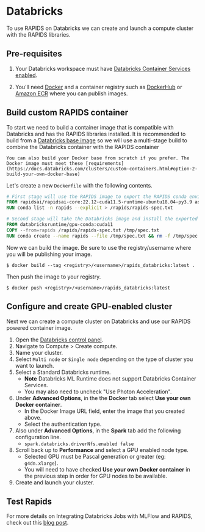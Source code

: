 # Databricks

To use RAPIDS on Databricks we can create and launch a compute cluster with the RAPIDS libraries.

## Pre-requisites

1. Your Databricks workspace must have [Databricks Container Services enabled](https://docs.databricks.com/administration-guide/clusters/container-services.html).

2. You'll need [Docker](https://docs.docker.com/engine/reference/commandline/cli/) and a container registry such as [DockerHub](https://hub.docker.com/) or [Amazon ECR](https://aws.amazon.com/ecr/) where you can publish images.

## Build custom RAPIDS container

To start we need to build a container image that is compatible with Databricks and has the RAPIDS libraries installed. It is recommended to build from a [Databricks base image](https://hub.docker.com/u/databricksruntime) so we will use a multi-stage build to combine the Databricks container with the RAPIDS container

```{note}
You can also build your Docker base from scratch if you prefer. The Docker image must meet these [requirements](https://docs.databricks.com/clusters/custom-containers.html#option-2-build-your-own-docker-base)
```

Let's create a new `Dockerfile` with the following contents.

```dockerfile
# First stage will use the RAPIDS image to export the RAPIDS conda environment
FROM rapidsai/rapidsai-core:22.12-cuda11.5-runtime-ubuntu18.04-py3.9 as rapids
RUN conda list -n rapids --explicit > /rapids/rapids-spec.txt

# Second stage will take the Databricks image and install the exported conda environment
FROM databricksruntime/gpu-conda:cuda11
COPY --from=rapids /rapids/rapids-spec.txt /tmp/spec.txt
RUN conda create --name rapids --file /tmp/spec.txt && rm -f /tmp/spec.txt
```

Now we can build the image. Be sure to use the registry/username where you will be publishing your image.

```console
$ docker build --tag <registry>/<username>/rapids_databricks:latest .
```

Then push the image to your registry.

```console
$ docker push <registry>/<username>/rapids_databricks:latest
```

## Configure and create GPU-enabled cluster

Next we can create a compute cluster on Databricks and use our RAPIDS powered container image.

1. Open the [Databricks control panel](https://accounts.cloud.databricks.com).
2. Navigate to Compute > Create compute.
3. Name your cluster.
4. Select `Multi node` or `Single node` depending on the type of cluster you want to launch.
5. Select a Standard Databricks runtime.
   - **Note** Databricks ML Runtime does not support Databricks Container Services.
   - You may also need to uncheck "Use Photon Acceleration".
6. Under **Advanced Options**, in the the **Docker** tab select **Use your own Docker container**.
   - In the Docker Image URL field, enter the image that you created above.
   - Select the authentication type.
7. Also under **Advanced Options**, in the **Spark** tab add the following configuration line.
   - `spark.databricks.driverNfs.enabled false`
8. Scroll back up to **Performance** and select a GPU enabled node type.
   - Selected GPU must be Pascal generation or greater (eg: `g4dn.xlarge`).
   - You will need to have checked **Use your own Docker container** in the previous step in order for GPU nodes to be available.
9. Create and launch your cluster.

## Test Rapids

For more details on Integrating Databricks Jobs with MLFlow and RAPIDS, check out this [blog post](https://medium.com/rapids-ai/managing-and-deploying-high-performance-machine-learning-models-on-gpus-with-rapids-and-mlflow-753b6fcaf75a).
